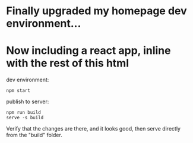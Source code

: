 # 
# Finally upgraded my homepage dev environment...
   


 #
 # Now including a react app, inline with the rest of this html
 dev environment:  
 ```
 npm start
 ```
  
publish to server:  
```
npm run build
serve -s build
```
Verify that the changes are there, and it looks good, then serve directly from the "build" folder.